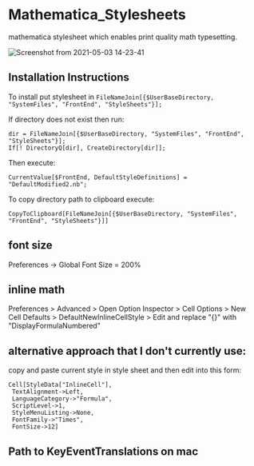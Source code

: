 # Mathematica_Stylesheets
mathematica stylesheet which enables print quality math typesetting.

![Screenshot from 2021-05-03 14-23-41](https://user-images.githubusercontent.com/15061801/116881469-33516980-ac1b-11eb-90da-b2a523b8fac3.png)


## Installation Instructions

To install put stylesheet in  `FileNameJoin[{$UserBaseDirectory, "SystemFiles", "FrontEnd", "StyleSheets"}];`

If directory does not exist then run:

    dir = FileNameJoin[{$UserBaseDirectory, "SystemFiles", "FrontEnd", "StyleSheets"}];
    If[! DirectoryQ[dir], CreateDirectory[dir]];
    

Then execute:

    CurrentValue[$FrontEnd, DefaultStyleDefinitions] = "DefaultModified2.nb";
    
    
To copy directory path to clipboard execute:

    CopyToClipboard[FileNameJoin[{$UserBaseDirectory, "SystemFiles", "FrontEnd", "StyleSheets"}]]
    
    
## font size

Preferences -> Global Font Size = 200%


## inline math 

Preferences > Advanced > Open Option Inspector > Cell Options > New Cell Defaults > DefaultNewInlineCellStyle > Edit and replace "{}" with "DisplayFormulaNumbered"


## alternative approach that I don't currently use:
copy and paste current style in style sheet and then edit into this form:

    Cell[StyleData["InlineCell"],
     TextAlignment->Left,
     LanguageCategory->"Formula",
     ScriptLevel->1,
     StyleMenuListing->None,
     FontFamily->"Times",
     FontSize->12]

## Path to KeyEventTranslations on mac

